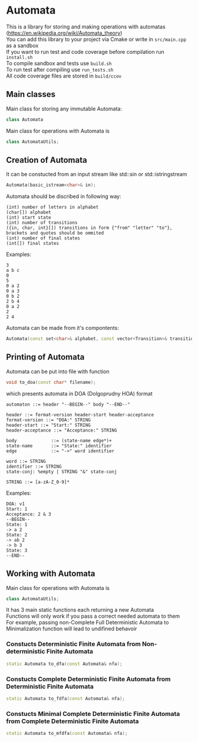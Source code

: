 # Automata

This is a library for storing and making operations with automatas (https://en.wikipedia.org/wiki/Automata_theory) \
You can add this library to your project via Cmake or write in ```src/main.cpp``` as a sandbox\
If you want to run test and code coverage before compilation run ```install.sh```\
To compile sandbox and tests use ```build.sh```\
To run test after compiling use ```run_tests.sh```\
All code coverage files are stored in ```build/ccov```

## Main classes

Main class for storing any immutable Automata:
```C++
class Automata
```

Main class for operations with Automata is
```C++
class AutomataUtils;
```

## Creation of Automata
It can be constucted from an input stream like std::sin or std::istringstream
```C++
Automata(basic_istream<char>& in);
```

Automata should be discribed in following way:

```
(int) number of letters in alphabet
(char[]) alphabet
(int) start state
(int) number of transitions
({in, char, int}[]) transitions in form {"from" "letter" "to"}, brackets and quotes should be ommited
(int) number of final states
(int[]) final states
```
Examples:

```
3 
a b c
0
5
0 a 2
0 a 3
0 b 2
2 b 4
0 a 2
2 
2 4
```

Automata can be made from it's compontents:

```C++
Automata(const set<char>& alphabet, const vector<Transition>& transitions, const int start, const set<int>& final_states);
```

## Printing of Automata
Automata can be put into file with function
```C++
void to_doa(const char* filename);
```

which presents automata in DOA (Dolgoprudny HOA) format

```
automaton ::= header "--BEGIN--" body "--END--"

header ::= format-version header-start header-acceptance
format-version ::= "DOA:" STRING
header-start ::= "Start:" STRING
header-acceptance ::= "Acceptance:" STRING
             
body             ::= (state-name edge*)+
state-name       ::= "State:" identifier
edge             ::= "->" word identifier

word ::= STRING
identifier ::= STRING
state-conj: %empty | STRING "&" state-conj

STRING ::= [a-zA-Z_0-9]*
```

Examples:

```
DOA: v1
Start: 1
Acceptance: 2 & 3
--BEGIN--
State: 1
-> a 2
State: 2
-> ab 2
-> b 3
State: 3
--END--
```

## Working with Automata

Main class for operations with Automata is
```C++
class AutomataUtils;
```

It has 3 main static functions each returning a new Automata\
Functions will only work if you pass a correct needed automata to them\
For example, passing non-Complete Full Deterministic Automata to Minimalization function will lead to undifined behavoir

### Constucts Deterministic Finite Automata from Non-deterministic Finite Automata
```C++
static Automata to_dfa(const Automata& nfa);
```

### Constucts Complete Deterministic Finite Automata from Deterministic Finite Automata
```C++
static Automata to_fdfa(const Automata& nfa);
```

### Constucts Minimal Complete Deterministic Finite Automata from Complete Deterministic Finite Automata
```C++
static Automata to_mfdfa(const Automata& nfa);
```

